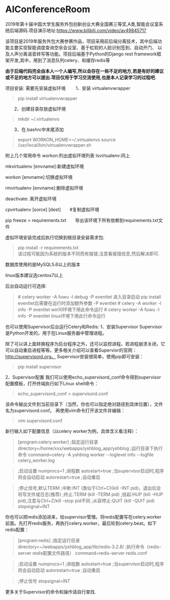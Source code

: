 # AIConferenceRoom
2019年第十届中国大学生服务外包创新创业大赛全国赛三等奖,A类,智能会议室系统后端源码.项目演示地址:https://www.bilibili.com/video/av49845717

该项目是2019年服务外包大赛参赛作品，项目采用前后端分离技术，其中后端功能主要实现智能调度查询空余会议室、基于虹软的人脸识别签到、自动开门、
以及人声分离语音转写等功能。项目后端基于Python的Django rest framework框架开发,其中，用到了消息队列celery、和缓存redis等

__由于后端代码完全由本人一个人编写,所以会存在一些不足的地方,若是有好的建议或不足的地方可以提出.项目仅用于学习交流使用,也是本人记录学习的过程吧.__

项目安装:
需要先安装虚拟环境
　　1、安装 virtualenvwrapper
>pip install virtualenvwrapper

　　2、创建目录存放虚拟环境

>mkdir ~/.virtualenvs

　　3、在.bashrc中末尾添加

>export WORKON_HOME=~/.virtualenvs
>source /usr/local/bin/virtualenvwrapper.sh

 附上几个常用命令
workon:列出虚拟环境列表
lsvirtualenv:同上

mkvirtualenv [envname]:新建虚拟环境

workon [envname]:切换虚拟环境

rmvirtualenv  [envname]:删除虚拟环境

deactivate: 离开虚拟环境

cpvirtualenv [sorce] [dest]　　\#复制虚拟环境

pip freeze > requirements.txt　　导出该环境下所有依赖到requirements.txt文件
  
 虚拟环境安装完成后执行切换到根目录安装需求包:
>pip install -r requirements.txt   
该过程可能因为系统的版本不同而有报错,注意看报错信息,然后解决即可.

数据库使用的是MySQL5.6以上的版本

linux版本建议选centos7以上

后台自动运行可选择:
>\# celery worker -A fuwu -l debug -P eventlet  进入目录启动    pip install eventlet后需要在运行时添加额外参数 -P eventlet
>\# celery -A <mymodule> worker -l info -P eventlet    win10环境下用此命令运行
>\# celery worker -A fuwu -l info -P eventlet linux环境下用此行命令运行


也可以使用Supervisor后台运行Celery和Redis:
1、安装Supervisor
Supervisor是Python开发的，用于在Linux服务器中管理进程。

除了可以讲上面转换程序为后台程序之外，还可以监控进程。若进程崩溃关闭，它可以自动重启进程等等。更多相关介绍可以查看Supervior的官网：http://supervisord.org。
Supervisor安装很简单，使用pip即可安装：
>pip install supervisor

2、Supervisor配置
我们可以使用echo_supervisord_conf命令得到supervisor配置模板，打开终端执行如下Linux shell命令：
>echo_supervisord_conf > supervisord.conf

该命令输出文件到当前目录下（当然，你也可以指定绝对路径到具体位置），文件名为supervisord.conf。
再使用vim命令打开该文件并编辑：
>vim supervisord.conf

新行输入如下配置信息（以celery worker为例，具体含义看注释）：

>[program:celery.worker] 
>;指定运行目录 
>directory=/home/xxx/webapps/yshblog_app/yshblog
>;运行目录下执行命令
>command=celery -A yshblog worker --loglevel info --logfile celery_worker.log
 
>;启动设置 
>numprocs=1          ;进程数
>autostart=true      ;当supervisor启动时,程序将会自动启动 
>autorestart=true    ;自动重启
 
>;停止信号,默认TERM 
>;中断:INT (类似于Ctrl+C)(kill -INT pid)，退出后会将写文件或日志(推荐) 
>;终止:TERM (kill -TERM pid) 
>;挂起:HUP (kill -HUP pid),注意与Ctrl+Z/kill -stop pid不同 
>;从容停止:QUIT (kill -QUIT pid) 
>stopsignal=INT


你也可以把redis添加进来，给supervisor管理。将redis配置写在celery.worker前面。先打开redis服务，再执行celery.worker，最后轮到celery.beat。如下redis配置：
>[program:redis]
>;指定运行目录 
>directory=~/webapps/yshblog_app/lib/redis-3.2.8/
>;执行命令（redis-server redis配置文件路径）
>command=redis-server redis.conf
 
>;启动设置 
>numprocs=1          ;进程数
>autostart=true      ;当supervisor启动时,程序将会自动启动 
>autorestart=true    ;自动重启
 
>;停止信号
>stopsignal=INT

更多关于Supervisor的命令和操作请自行查找.
